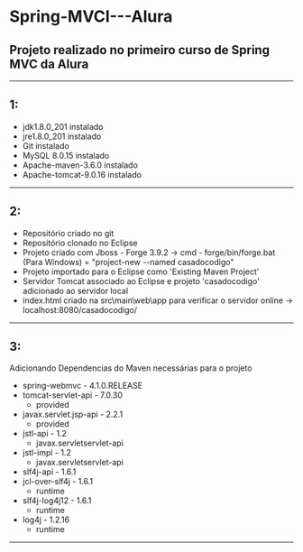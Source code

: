 # Spring-MVCI---Alura
## Projeto realizado no primeiro curso de Spring MVC da Alura
*****
## 1:
  - jdk1.8.0_201 instalado
  - jre1.8.0_201 instalado
  - Git instalado
  - MySQL 8.0.15 instalado
  - Apache-maven-3.6.0 instalado
  - Apache-tomcat-9.0.16 instalado
*****
## 2:  
  - Repositório criado no git
  - Repositório clonado no Eclipse
  - Projeto criado com Jboss - Forge 3.9.2
        -> cmd - forge/bin/forge.bat (Para Windows) = "project-new --named casadocodigo"
  - Projeto importado para o Eclipse como 'Existing Maven Project'
  - Servidor Tomcat associado ao Eclipse e projeto 'casadocodigo' adicionado ao servidor local
  - index.html criado na src\main\web\app para verificar o servidor online
        -> localhost:8080/casadocodigo/
*****
## 3:
Adicionando Dependencias do Maven necessárias para o projeto

  - spring-webmvc - 4.1.0.RELEASE
  - tomcat-servlet-api - 7.0.30
	- <scope>provided</scope>
  - javax.servlet.jsp-api - 2.2.1
	- <scope>provided</scope>
  - jstl-api - 1.2
	- <exclusions>
		<exclusion><groupId>javax.servlet</groupId><artifactId>servlet-api</artifactId></exclusion>
	</exclusions>
  - jstl-impl - 1.2
	- <exclusions>
		<exclusion><groupId>javax.servlet</groupId><artifactId>servlet-api</artifactId></exclusion>
	</exclusions>
  - slf4j-api - 1.6.1
  - jcl-over-slf4j - 1.6.1
	- <scope>runtime</scope>
  - slf4j-log4j12 - 1.6.1
	- <scope>runtime</scope>
  - log4j - 1.2.16
	- <scope>runtime</scope>
*****              

